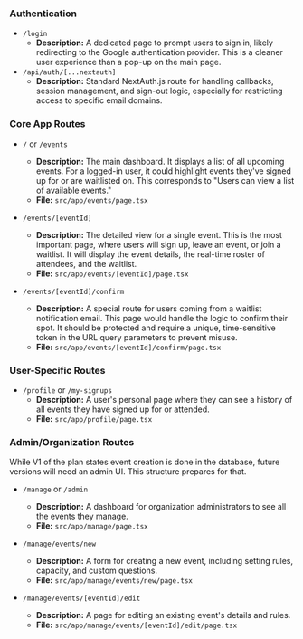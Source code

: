 ### Authentication

- `/login`
  - **Description:** A dedicated page to prompt users to sign in, likely redirecting to the Google authentication provider. This is a cleaner user experience than a pop-up on the main page.
- `/api/auth/[...nextauth]`
  - **Description:** Standard NextAuth.js route for handling callbacks, session management, and sign-out logic, especially for restricting access to specific email domains.

### Core App Routes

- `/` or `/events`
  - **Description:** The main dashboard. It displays a list of all upcoming events. For a logged-in user, it could highlight events they've signed up for or are waitlisted on. This corresponds to "Users can view a list of available events."
  - **File:** `src/app/events/page.tsx`

- `/events/[eventId]`
  - **Description:** The detailed view for a single event. This is the most important page, where users will sign up, leave an event, or join a waitlist. It will display the event details, the real-time roster of attendees, and the waitlist.
  - **File:** `src/app/events/[eventId]/page.tsx`

- `/events/[eventId]/confirm`
  - **Description:** A special route for users coming from a waitlist notification email. This page would handle the logic to confirm their spot. It should be protected and require a unique, time-sensitive token in the URL query parameters to prevent misuse.
  - **File:** `src/app/events/[eventId]/confirm/page.tsx`

### User-Specific Routes

- `/profile` or `/my-signups`
  - **Description:** A user's personal page where they can see a history of all events they have signed up for or attended.
  - **File:** `src/app/profile/page.tsx`

### Admin/Organization Routes

While V1 of the plan states event creation is done in the database, future versions will need an admin UI. This structure prepares for that.

- `/manage` or `/admin`
  - **Description:** A dashboard for organization administrators to see all the events they manage.
  - **File:** `src/app/manage/page.tsx`

- `/manage/events/new`
  - **Description:** A form for creating a new event, including setting rules, capacity, and custom questions.
  - **File:** `src/app/manage/events/new/page.tsx`

- `/manage/events/[eventId]/edit`
  - **Description:** A page for editing an existing event's details and rules.
  - **File:** `src/app/manage/events/[eventId]/edit/page.tsx`
